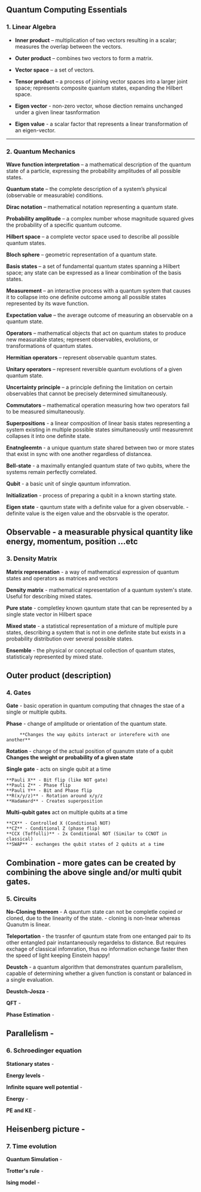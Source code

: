 ## Quantum Computing Essentials

### 1. Linear Algebra  
- **Inner product** – multiplication of two vectors resulting in a scalar; measures the overlap between the vectors.
  
- **Outer product** – combines two vectors to form a matrix.
  
- **Vector space** – a set of vectors.
  
- **Tensor product** – a process of joining vector spaces into a larger joint space; represents composite quantum states, expanding the Hilbert space.
  
- **Eigen vector** - non-zero vector, whose diection remains unchanged under a given linear tasnformation
  
- **Eigen value** - a scalar factor that represents a linear transformation of an eigen-vector.
  
---

### 2. Quantum Mechanics  
**Wave function interpretation** – a mathematical description of the quantum state of a particle, expressing the probability amplitudes of all possible states.  

**Quantum state** – the complete description of a system’s physical (observable or measurable) conditions.  

**Dirac notation** – mathematical notation representing a quantum state.  

**Probability amplitude** – a complex number whose magnitude squared gives the probability of a specific quantum outcome.  

**Hilbert space** – a complete vector space used to describe all possible quantum states.  

**Bloch sphere** – geometric representation of a quantum state.  

**Basis states** – a set of fundamental quantum states spanning a Hilbert space; any state can be expressed as a linear combination of the basis states.  

**Measurement** – an interactive process with a quantum system that causes it to collapse into one definite outcome among all possible states represented by its wave function. 

**Expectation value** – the average outcome of measuring an observable on a quantum state.  

**Operators** – mathematical objects that act on quantum states to produce new measurable states; represent observables, evolutions, or transformations of quantum states.  

**Hermitian operators** – represent observable quantum states.  

**Unitary operators** – represent reversible quantum evolutions of a given quantum state.  

**Uncertainty principle** – a principle defining the limitation on certain observables that cannot be precisely determined simultaneously.  

**Commutators** – mathematical operation measuring how two operators fail to be measured simultaneously.

**Superpositions** - a linear composition of linear basis states representing a system existing in multiple possible states simultaneously until measuremnt collapses it into one definite state.

**Enatngleemtn** - a unique quantum state shared between two or more states that exist in sync with one another regardless of distancea. 

**Bell-state** - a maximally entangled quantum state of two qubits, where the systems remain perfectly correlated.

**Qubit** - a basic unit of single qauntum infomration.

**Initialization** - process of preparing a qubit in a known starting state.

**Eigen state** - qauntum state with a definite value for a given observable.
                - definite value is the eigen value and the obsrvable is the operator.
                
**Observable** - a measurable physical quantity like energy, momentum, position ...etc
---

### 3. Density Matrix

**Matrix represenation** - a way of mathematical expression of quantum states and operators as matrices and vectors

**Density matrix** - mathematical representation of a quantum system's state. Useful for describing mixed states.

**Pure state** - completley known qauntum state that can be represented by a single state vector in Hilbert space

**Mixed state** - a statistical representation of a mixture of multiple pure states, describing a system that is not in one definite state but exists in a probability distribution over several possible states.

**Ensemble** - the physical or conceptual collection of quantum states, statisticaly represented by mixed state.


**Outer product (description)**
---

### 4. Gates

 **Gate** - basic operation in quantum computing that chnages the stae of a single or multiple qubits.

 **Phase** - change of amplitude or orientation of the quantum state.
         
         **Changes the way qubits interact or interefere with one another**

 **Rotation** - change of the actual position of quanutm state of a qubit
         **Changes the weight or probability of a given state**
 
**Single gate** - acts on single qubit at a time 

    **Pauli X** - Bit flip (like NOT gate)
    **Pauli Z** - Phase flip 
    **Pauli Y** - Bit and Phase flip 
    **R(x/y/z)** - Rotation around x/y/z
    **Hadamard** - Creates superposition 

**Multi-qubit gates** act on multiple qubits at a time 
   
    **CX** - Controlled X (Conditional NOT)
    **CZ** - Conditional Z (phase flip)
    **CCX (Toffolli)** - 2x Conditional NOT (Similar to CCNOT in classical) 
    **SWAP** - exchanges the qubit states of 2 qubits at a time

**Combination** - more gates can be created by combining the above single and/or multi qubit gates.
---

### 5. Circuits

**No-Cloning thereom** - A qauntum state can not be completle copied or cloned, due to the linearity of the state.
        - cloning is non-lnear whereas Quanutm is linear.

**Teleportation** - the trasnfer of qauntum state from one entanged pair to its other entangled pair instantaneously regardelss to distance. But requires exchage of classical infomration, thus no information echange faster then the speed of light keeping Einstein happy! 

**Deustch** - a quantum algorithm that demonstrates quantum parallelism, capable of determining whether a given function is constant or balanced in a single evaluation.

**Deustch-Josza** - 

**QFT** -

**Phase Estimation** -

**Parallelism** - 
---

### 6. Schroedinger equation

**Stationary states** - 

**Energy levels** -

**Infinite square well potential** -

**Energy** -

**PE and KE** - 

**Heisenberg picture** -
---

### 7. Time evolution

**Quantum Simulation** - 

**Trotter's rule** - 

**Ising model** -




  

 

